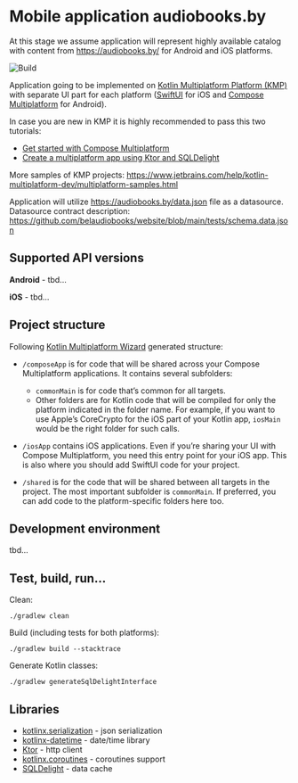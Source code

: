 # Mobile application audiobooks.by

At this stage we assume application will represent highly available catalog with content from https://audiobooks.by/ for Android and iOS platforms.

![Build](https://github.com/belaudiobooks/app/actions/workflows/build.yml/badge.svg)

Application going to be implemented on [Kotlin Multiplatform Platform (KMP)](https://www.jetbrains.com/kotlin-multiplatform/) with separate UI part for each platform ([SwiftUI](https://developer.apple.com/xcode/swiftui/) for iOS and [Compose Multiplatform](https://www.jetbrains.com/lp/compose-multiplatform/) for Android).

In case you are new in KMP it is highly recommended to pass this two tutorials:
* [Get started with Compose Multiplatform](https://www.jetbrains.com/help/kotlin-multiplatform-dev/compose-multiplatform-getting-started.html)
* [Create a multiplatform app using Ktor and SQLDelight](https://www.jetbrains.com/help/kotlin-multiplatform-dev/multiplatform-ktor-sqldelight.html)

More samples of KMP projects: https://www.jetbrains.com/help/kotlin-multiplatform-dev/multiplatform-samples.html

Application will utilize https://audiobooks.by/data.json file as a datasource. Datasource contract description: https://github.com/belaudiobooks/website/blob/main/tests/schema.data.json

## Supported API versions

**Android** - tbd...

**iOS** - tbd...

## Project structure

Following [Kotlin Multiplatform Wizard](https://kmp.jetbrains.com/) generated structure:

* `/composeApp` is for code that will be shared across your Compose Multiplatform applications.
  It contains several subfolders:
  - `commonMain` is for code that’s common for all targets.
  - Other folders are for Kotlin code that will be compiled for only the platform indicated in the folder name.
    For example, if you want to use Apple’s CoreCrypto for the iOS part of your Kotlin app,
    `iosMain` would be the right folder for such calls.

* `/iosApp` contains iOS applications. Even if you’re sharing your UI with Compose Multiplatform,
  you need this entry point for your iOS app. This is also where you should add SwiftUI code for your project.

* `/shared` is for the code that will be shared between all targets in the project.
  The most important subfolder is `commonMain`. If preferred, you can add code to the platform-specific folders here too.

## Development environment

tbd...

## Test, build, run...

Clean:
```
./gradlew clean
```

Build (including tests for both platforms):
```
./gradlew build --stacktrace
```

Generate Kotlin classes:
```
./gradlew generateSqlDelightInterface
```

## Libraries

* [kotlinx.serialization](https://github.com/Kotlin/kotlinx.serialization) - json serialization
* [kotlinx-datetime](https://github.com/Kotlin/kotlinx-datetime) - date/time library
* [Ktor](https://ktor.io/docs/getting-started-ktor-client-multiplatform-mobile.html) - http client
* [kotlinx.coroutines](https://github.com/Kotlin/kotlinx.coroutines) - coroutines support
* [SQLDelight](https://cashapp.github.io/sqldelight/2.0.1/multiplatform_sqlite/) - data cache
